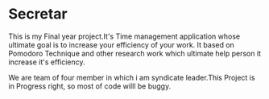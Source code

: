 # Secretar



This is my Final year project.It's Time management application whose ultimate goal is to increase your efficiency of your work.
It based on Pomodoro Technique and other research work which ultimate help person it increase it's efficiency.


We are team of four member in which i am syndicate leader.This Project is in Progress right, so most of code willl be buggy.
